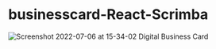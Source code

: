 # businesscard-React-Scrimba
![Screenshot 2022-07-06 at 15-34-02 Digital Business Card](https://user-images.githubusercontent.com/82536545/177563028-c8ae864c-33e8-4d93-a5d1-ef25786e5eb1.png)

